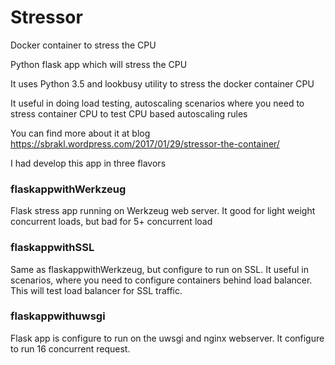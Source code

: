 # Stressor 

Docker container to stress the CPU

Python flask app which will stress the CPU

It uses Python 3.5 and lookbusy utility to stress the docker container CPU

It useful in doing load testing, autoscaling scenarios where you need to stress container CPU to test CPU based autoscaling rules

You can find more about it at blog https://sbrakl.wordpress.com/2017/01/29/stressor-the-container/

I had develop this app in three flavors

### flaskappwithWerkzeug
Flask stress app running on Werkzeug web server. It good for light weight concurrent loads, but bad for 5+ concurrent load

### flaskappwithSSL
Same as flaskappwithWerkzeug, but configure to run on SSL. It useful in scenarios, where you need to configure containers behind load balancer. This will test load balancer for SSL traffic.

### flaskappwithuwsgi
Flask app is configure to run on the uwsgi and nginx webserver. It configure to run 16 concurrent request. 